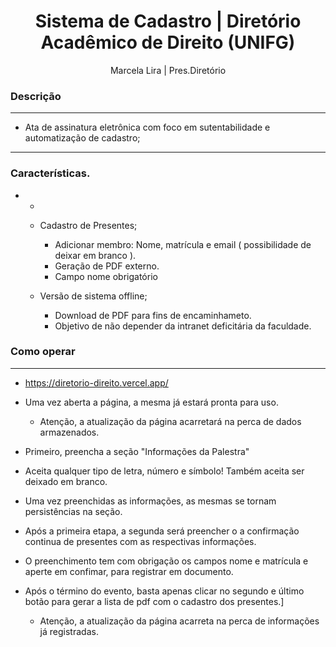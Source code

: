 

<h1 align="center"> Sistema de Cadastro | Diretório Acadêmico de Direito (UNIFG) </h1>
<p align="center"> Marcela Lira | Pres.Diretório </p>

### Descrição

<hr>

 - Ata de assinatura eletrônica com foco em sutentabilidade e automatização de cadastro;

<hr>

### Características.

 - -

     * Cadastro de Presentes;
       
       - Adicionar membro: Nome, matrícula e email ( possibilidade de deixar em branco ).
       - Geração de PDF externo.
       - Campo nome obrigatório
         
     * Versão de sistema offline;
       
       - Download de PDF para fins de encaminhameto. 
       - Objetivo de não depender da intranet deficitária da faculdade.
         
### Como operar 

<hr>

- https://diretorio-direito.vercel.app/
  
- Uma vez aberta a página, a mesma já estará pronta para uso.
  
  * Atenção, a atualização da página acarretará na perca de dados armazenados.
    
- Primeiro, preencha a seção "Informações da Palestra"
  
- Aceita qualquer tipo de letra, número e símbolo! Também aceita ser deixado em branco.

- Uma vez preenchidas as informações, as mesmas se tornam persistências na seção.

- Após a primeira etapa, a segunda será preencher o a confirmação continua de presentes com as respectivas informações.

- O preenchimento tem com obrigação os campos nome e matrícula e aperte em confimar, para registrar em documento.

- Após o término do evento, basta apenas clicar no segundo e último botão para gerar a lista de pdf com o cadastro dos presentes.]
  
  * Atenção, a atualização da página acarreta na perca de informações já registradas.


    


